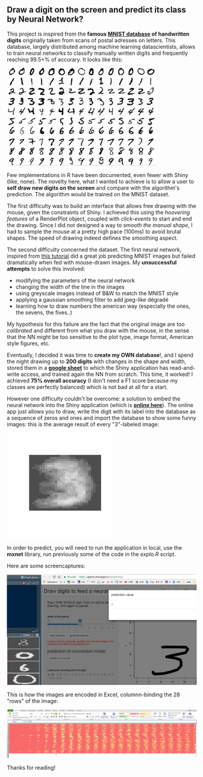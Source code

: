 ## Draw a digit on the screen and predict its class by Neural Network?

This project is inspired from the **famous [MNIST database](http://yann.lecun.com/exdb/mnist/) of handwritten digits** originally taken from scans of postal adresses on letters. This database, largely distributed among machine learning datascientists, allows to train neural networks to classify manually written digits and frequently reaching 99.5+% of accurary. It looks like this:

![Extract of the MNIST data, image](mnist.png)

Few implementations in R have been documented, even fewer with Shiny (like, none). The novelty here, what I wanted to achieve is to allow a user to **self draw new digits on the screen** and compare with the algorithm's prediction. The algorithm would be trained on the MNIST dataset.

The first difficulty was to build an interface that allows free drawing with the mouse, given the constraints of Shiny. I achieved this using the *hoovering features* of a RenderPlot object, coupled with *click-events* to start and end the drawing. Since I did not designed a way to *smooth the manual shape*, I had to sample the mouse at a pretty high pace (100ms) to avoid brutal shapes. The speed of drawing indeed defines the smoothing aspect. 

The second difficulty concerned the dataset. The first neural network, inspired from [this tutorial](https://www.kaggle.com/dhinar1991/easy-neural-network-in-r-for-0-994) did a great job predicting MNIST images but failed dramatically when fed with mouse-drawn images. My **unsuccessful attempts** to solve this involved:
- modifying the parameters of the neural network
- changing the width of the line in the images
- using greyscale images instead of B&W to match the MNIST style
- applying a gaussian smoothing filter to add jpeg-like dégradé
- learning how to draw numbers the american way (especially the ones, the sevens, the fives..)

My hypothesis for this failure are the fact that the original image are too *calibrated* and different from what you draw with the mouse, in the sense that the NN might be too sensitive to the plot type, image format, American style figures, etc.

Eventually, I decided it was time to **create my OWN database**!, and I spend the night drawing up to **200 digits** with changes in the shape and width, stored them in a [**google sheet**](https://docs.google.com/spreadsheets/d/1Xj_bb3mxDCxTuf4KfRwarjJ-xV_z6m_90jI2ug8AXCU/) to which the Shiny application has read-and-write access, and trained again the NN from scratch. This time, it worked! I achieved **75% overall accuracy** (I don't need a F1 score because my classes are perfectly balanced) which is not bad at all for a start. 

However one difficulty couldn't be overcome: a solution to embed the neural network into the Shiny application (which is [**online here**](https://agenis.shinyapps.io/handwriting/)). The online app just allows you to draw, write the digit with its label into the database as a sequence of zeros and ones and import the database to show some funny images: this is the average result of every "3"-labeled image:

![](generic_3.png)

In order to predict, you will need to run the application in local, use the **mxnet** library, run previously some of the code in the *explo.R* script.

Here are some screencaptures:

![](screen_view_application.png)

This is how the images are encoded in Excel, columnn-binding the 28 "rows" of the image:

![](excel_colored_database.png)

Thanks for reading!


